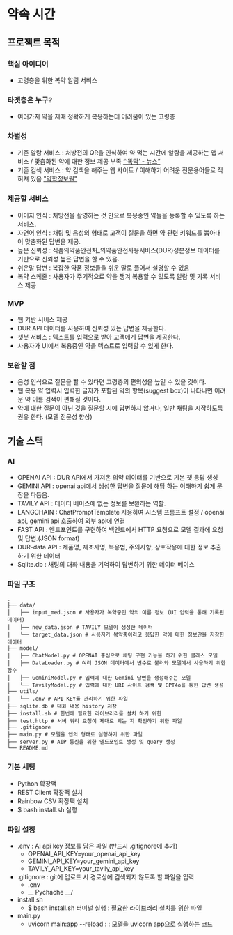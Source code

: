 # 약속 시간 

## 프로젝트 목적

### 핵심 아이디어 
- 고령층을 위한 복약 알림 서비스
### 타겟층은 누구?
- 여러가지 약을 제때 정확하게 복용하는데 어려움이 있는 고령층
### 차별성
- 기존 알람 서비스 : 처방전의 QR을 인식하여 약 먹는 시간에 알람을 제공하는 앱 서비스 / 맞춤화된 약에 대한 정보 제공 부족 
	[“‘똑닥’ - 뉴스”](https://www.k-health.com/news/articleView.html?idxno=33800)
- 기존 검색 서비스 : 약 검색을 해주는 웹 사이트 / 이해하기 어려운 전문용어들로 적혀져 있음 
	["약학정보원"](https://www.health.kr/)
### 제공할 서비스
- 이미지 인식 : 처방전을 촬영하는 것 만으로 복용중인 약들을 등록할 수 있도록 하는 서비스.
- 자연어 인식 : 채팅 및 음성의 형태로 고객이 질문을 하면 약 관련 키워드를 뽑아내어 맞춤화된 답변을 제공.
- 높은 신뢰성 : 식품의약품안전처_의약품안전사용서비스(DUR)성분정보 데이터를 기반으로 신뢰성 높은 답변을 할 수 있음.
- 쉬운말 답변 : 복잡한 약품 정보들을 쉬운 말로 풀어서 설명할 수 있음
- 복약 스케줄 : 사용자가 주기적으로 약을 챙겨 복용할 수 있도록 알람 및 기록 서비스 제공
### MVP
- 웹 기반 서비스 제공
- DUR API 데이터를 사용하여 신뢰성 있는 답변을 제공한다. 
- 챗봇 서비스 : 텍스트를 입력으로 받아 고객에게 답변을 제공한다. 
- 사용자가 UI에서 복용중인 약을 텍스트로 입력할 수 있게 한다.
### 보완할 점
- 음성 인식으로 질문을 할 수 있다면 고령층의 편의성을 높일 수 있을 것이다.
- 웹 복용 약 입력시 입력한 글자가 포함된 약의 항목(suggest box)이 나타나면 어려운 약 이름 검색이 편해질 것이다.
- 약에 대한 질문이 아닌 것을 질문할 시에 답변하지 않거나, 일반 채팅을 시작하도록 권유 한다. (모델 전문성 향상)

## 기술 스택 
### AI
- OPENAI API : DUR API에서 가져온 의약 데이터를 기반으로 기본 챗 응답 생성
- GEMINI API : openai api에서 생성한 답변을 질문에 해당 하는 이해하기 쉽게 문장을 다듬음.
- TAVILY API : 데이터 베이스에 없는 정보를 보완하는 역할.
- LANGCHAIN : ChatPromptTemplete 사용하여 시스템 프롬프트 설정 / openai api, gemini api 호출하여 외부 api에 연결
- FAST API : 엔드포인트를 구현하여 백엔드에서 HTTP 요청으로 모델 결과에 요청 및 답변.(JSON format)
- DUR-data API : 제품명, 제조사명, 복용법, 주의사항, 상호작용에 대한 정보 추출하기 위한 데이터
- Sqlite.db : 채팅의 대화 내용을 기억하여 답변하기 위한 데이터 베이스 

### 파일 구조
```
.
├── data/
│   ├── input_med.json # 사용자가 복약중인 약의 이름 정보 (UI 입력을 통해 기록된 데이터)
│   ├── new_data.json # TAVILY 모델이 생성한 데이터
│   └── target_data.json # 사용자가 복약중이라고 응답한 약에 대한 정보만을 저장한 데이터
├── model/
│   ├── ChatModel.py # OPENAI 중심으로 채팅 구현 기능을 하기 위한 클래스 모델
│   ├── DataLoader.py # 여러 JSON 데이터에서 변수로 불러와 모델에서 사용하기 위한 함수
│   ├── GeminiModel.py # 입력에 대한 Gemini 답변을 생성해주는 모델
│   └── TavilyModel.py # 입력에 대한 URI 사이트 검색 및 GPT4o를 통한 답변 생성
├── utils/
│   └── .env # API KEY를 관리하기 위한 파일
├── sqlite.db # 대화 내용 history 저장
├── install.sh # 한번에 필요한 라이브러리를 설치 하기 위한 
├── test.http # 서버 쿼리 요청이 제대로 되는 지 확인하기 위한 파일
├── .gitignore 
├── main.py # 모델을 앱의 형태로 실행하기 위한 파일
├── server.py # AIP 통신을 위한 엔드포인트 생성 및 query 생성
└── README.md
```

### 기본 세팅
- Python 확장팩
- REST Client 확장팩 설치
- Rainbow CSV 확장팩 설치
- $ bash install.sh 실행

### 파일 설정
- .env : Ai api key 정보를 담은 파일 (반드시 .gitignore에 추가)
    - OPENAI_API_KEY=your_openai_api_key
    - GEMINI_API_KEY=your_gemini_api_key
    - TAVILY_API_KEY=your_tavily_api_key
- .gitignore : git에 업로드 시 경로상에 검색되지 않도록 할 파일을 입력
    - .env
    - __ Pychache __/
- install.sh 
    - $ bash install.sh 터미널 실행 : 필요한 라이브러리 설치를 위한 파일
- main.py 
    - uvicorn main:app --reload : : 모델을 uvicorn app으로 실행하는 코드


